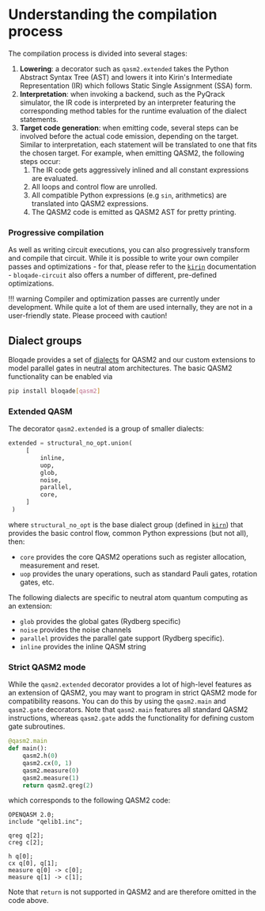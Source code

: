 # Understanding the compilation process

The compilation process is divided into several stages:

1. **Lowering**: a decorator such as `qasm2.extended` takes the Python Abstract Syntax Tree (AST) and lowers it into Kirin's Intermediate Representation (IR) which follows Static Single Assignment (SSA) form.
2. **Interpretation**: when invoking a backend, such as the PyQrack simulator, the IR code is interpreted by an interpreter featuring the corresponding method tables for the runtime evaluation of the dialect statements.
3. **Target code generation**: when emitting code, several steps can be involved before the actual code emission, depending on the target. Similar to interpretation, each statement will be translated to one that fits the chosen target. For example, when emitting QASM2, the following steps occur:
   1. The IR code gets aggressively inlined and all constant expressions are evaluated.
   2. All loops and control flow are unrolled.
   3. All compatible Python expressions (e.g `sin`, arithmetics) are translated into QASM2 expressions.
   4. The QASM2 code is emitted as QASM2 AST for pretty printing.

### Progressive compilation

As well as writing circuit executions, you can also progressively transform and compile that circuit.
While it is possible to write your own compiler passes and optimizations - for that, please refer to the [`kirin`](https://queracomputing.github.io/kirin/latest/) documentation - `bloqade-circuit` also offers a number of different, pre-defined optimizations.

!!! warning
    Compiler and optimization passes are currently under development.
    While quite a lot of them are used internally, they are not in a user-friendly state.
    Please proceed with caution!


## Dialect groups

Bloqade provides a set of [dialects](../dialects_and_kernels/) for QASM2 and our custom extensions to model parallel gates in neutral atom architectures. The basic QASM2 functionality can be enabled via

```bash
pip install bloqade[qasm2]
```

### Extended QASM

The decorator `qasm2.extended` is a group of smaller dialects:

```python
extended = structural_no_opt.union(
     [
         inline,
         uop,
         glob,
         noise,
         parallel,
         core,
     ]
 )
```

where `structural_no_opt` is the base dialect group (defined in [`kirn`](https://queracomputing.github.io/kirin/latest/)) that provides the basic control flow, common Python expressions (but not all), then:

- `core` provides the core QASM2 operations such as register allocation, measurement and reset.
- `uop` provides the unary operations, such as standard Pauli gates, rotation gates, etc.

The following dialects are specific to neutral atom quantum computing as an extension:

- `glob` provides the global gates (Rydberg specific)
- `noise` provides the noise channels
- `parallel` provides the parallel gate support (Rydberg specific).
- `inline` provides the inline QASM string

### Strict QASM2 mode

While the `qasm2.extended` decorator provides a lot of high-level features as an extension of QASM2, you may want to program in strict QASM2 mode for compatibility reasons. You can do this by using the `qasm2.main` and `qasm2.gate` decorators.
Note that `qasm2.main` features all standard QASM2 instructions, whereas `qasm2.gate` adds the functionality for defining custom gate subroutines.

```python
@qasm2.main
def main():
    qasm2.h(0)
    qasm2.cx(0, 1)
    qasm2.measure(0)
    qasm2.measure(1)
    return qasm2.qreg(2)
```

which corresponds to the following QASM2 code:

```qasm
OPENQASM 2.0;
include "qelib1.inc";

qreg q[2];
creg c[2];

h q[0];
cx q[0], q[1];
measure q[0] -> c[0];
measure q[1] -> c[1];
```

Note that `return` is not supported in QASM2 and are therefore omitted in the code above.
